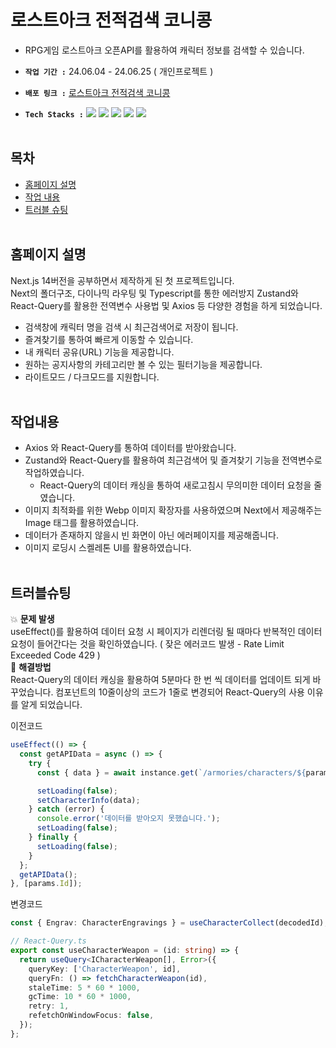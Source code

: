 # 로스트아크 전적검색 코니콩

- RPG게임 로스트아크 오픈API를 활용하여 캐릭터 정보를 검색할 수 있습니다.

- **`작업 기간 :`** 24.06.04 - 24.06.25 ( 개인프로젝트 )
- **`배포 링크 :`** [로스트아크 전적검색 코니콩](https://junmo-github-io.vercel.app/)
- **`Tech Stacks :`** <img src="https://img.shields.io/badge/Next.js-000000?style=flat-square&logo=Next.js&logoColor=white"/> <img src="https://img.shields.io/badge/React-61DAFB?style=flat-square&logo=React&logoColor=black"/> <img src="https://img.shields.io/badge/Typescript-3178C6?style=flat-square&logo=Typescript&logoColor=white"/> <img src="https://img.shields.io/badge/Tailwind CSS-06B6D4?style=flat-square&logo=Tailwind CSS&logoColor=white"/> <img src="https://img.shields.io/badge/React Query-FF4154?style=flat-square&logo=React Query&logoColor=white"/>
  <br/>
  <br/>

## 목차

- [홈페이지 설명](#홈페이지-설명)
- [작업 내용](#작업내용)
- [트러블 슈팅](#트러블-슈팅)
  <br/>
  <br/>

## 홈페이지 설명

Next.js 14버전을 공부하면서 제작하게 된 첫 프로젝트입니다.  
Next의 폴더구조, 다이나믹 라우팅 및 Typescript를 통한 에러방지
Zustand와 React-Query를 활용한 전역변수 사용법 및 Axios 등 다양한 경험을 하게 되었습니다.

- 검색창에 캐릭터 명을 검색 시 최근검색어로 저장이 됩니다.
- 즐겨찾기를 통하여 빠르게 이동할 수 있습니다.
- 내 캐릭터 공유(URL) 기능을 제공합니다.
- 원하는 공지사항의 카테고리만 볼 수 있는 필터기능을 제공합니다.
- 라이트모드 / 다크모드를 지원합니다.
  <br/>
  <br/>

## 작업내용

- Axios 와 React-Query를 통하여 데이터를 받아왔습니다.
- Zustand와 React-Query를 활용하여 최근검색어 및 즐겨찾기 기능을 전역변수로 작업하였습니다.
  - React-Query의 데이터 캐싱을 통하여 새로고침시 무의미한 데이터 요청을 줄였습니다.
- 이미지 최적화를 위한 Webp 이미지 확장자를 사용하였으며 Next에서 제공해주는 Image 태그를 활용하였습니다.
- 데이터가 존재하지 않을시 빈 화면이 아닌 에러페이지를 제공해줍니다.
- 이미지 로딩시 스켈레톤 UI를 활용하였습니다.
  <br/>
  <br/>

## 트러블슈팅

💥 **문제 발생**  
useEffect()를 활용하여 데이터 요청 시 페이지가 리렌더링 될 때마다 반복적인 데이터 요청이 들어간다는 것을 확인하였습니다. ( 잦은 에러코드 발생 - Rate Limit Exceeded Code 429 )  
👏 **해결방법**  
React-Query의 데이터 캐싱을 활용하여 5분마다 한 번 씩 데이터를 업데이트 되게 바꾸었습니다. 컴포넌트의 10줄이상의 코드가 1줄로 변경되어 React-Query의 사용 이유를 알게 되었습니다.

이전코드

```typescript
useEffect(() => {
  const getAPIData = async () => {
    try {
      const { data } = await instance.get(`/armories/characters/${params.Id}/profiles`);

      setLoading(false);
      setCharacterInfo(data);
    } catch (error) {
      console.error('데이터를 받아오지 못했습니다.');
      setLoading(false);
    } finally {
      setLoading(false);
    }
  };
  getAPIData();
}, [params.Id]);
```

변경코드

```typescript
const { Engrav: CharacterEngravings } = useCharacterCollect(decodedId);

// React-Query.ts
export const useCharacterWeapon = (id: string) => {
  return useQuery<ICharacterWeapon[], Error>({
    queryKey: ['CharacterWeapon', id],
    queryFn: () => fetchCharacterWeapon(id),
    staleTime: 5 * 60 * 1000,
    gcTime: 10 * 60 * 1000,
    retry: 1,
    refetchOnWindowFocus: false,
  });
};
```

